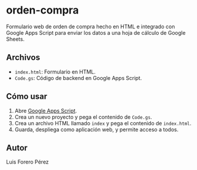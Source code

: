 # orden-compra

Formulario web de orden de compra hecho en HTML e integrado con Google Apps Script para enviar los datos a una hoja de cálculo de Google Sheets.

## Archivos

- `index.html`: Formulario en HTML.
- `Code.gs`: Código de backend en Google Apps Script.

## Cómo usar

1. Abre [Google Apps Script](https://script.google.com).
2. Crea un nuevo proyecto y pega el contenido de `Code.gs`.
3. Crea un archivo HTML llamado `index` y pega el contenido de `index.html`.
4. Guarda, despliega como aplicación web, y permite acceso a todos.

## Autor

Luis Forero Pérez
